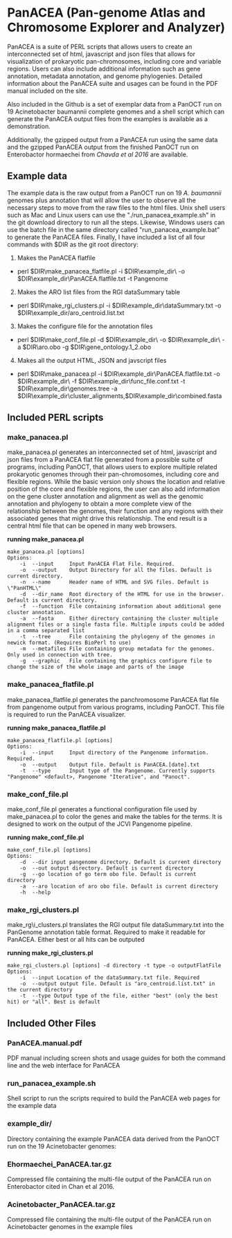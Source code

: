 # PanACEA (Pan-genome Atlas and Chromosome Explorer and Analyzer)
PanACEA is a suite of PERL scripts that allows users to create an interconnected set of 
html, javascript and json files that allows for visualization of prokaryotic pan-chromosomes,
including core and variable regions. Users can also include additional information such as
gene annotation, metadata annotation, and genome phylogenies. Detailed information about the PanACEA
suite and usages can be found in the PDF manual included on the site.
 
Also included in the Github is a set of exemplar data from a PanOCT run on 19 Acinetobacter baumannii complete genomes and a shell script which 
can generate the PanACEA output files from the examples is available as a demonstration. 

Additionally, the gzipped output from a PanACEA run using the same data and the gzipped PanACEA output from the finished 
PanOCT run on Enterobactor hormaechei from *Chavda et al 2016* are available.

## Example data

The example data is the raw output from a PanOCT run on 19 *A. baumannii* genomes plus annotation that will allow the user to observe all the necessary steps to move from the raw files to the html files. Unix shell users such as Mac and Linux users can use the "./run\_panacea\_example.sh" in the git download directory to run all the steps. Likewise, Windows users can use the batch file in the same directory called "run\_panacea\_example.bat" to generate the PanACEA files. Finally, I have included a list of all four commands with $DIR as the git root directory:

1. Makes the PanACEA flatfile
 * perl \$DIR\\make\_panacea\_flatfile.pl -i \$DIR\\example\_dir\\ -o \$DIR\\example\_dir\\PanACEA.flatfile.txt -t Pangenome

2. Makes the ARO list files from the RGI dataSummary table
 * perl \$DIR\make\_rgi\_clusters.pl -i \$DIR\example\_dir\dataSummary.txt -o \$DIR\example\_dir/aro_centroid.list.txt

3. Makes the configure file for the annotation files
 * perl \$DIR\make\_conf\_file.pl -d \$DIR\example\_dir\ -o \$DIR\example\_dir\ -a \$DIR\aro.obo -g \$DIR\gene_ontology.1_2.obo

4. Makes all the output HTML, JSON and javscript files
 * perl \$DIR\make\_panacea.pl -i \$DIR\example\_dir\PanACEA.flatfile.txt -o \$DIR\example\_dir\ -f \$DIR\example\_dir\func\_file.conf.txt -t \$DIR\example\_dir\genomes.tree -a \$DIR\example\_dir\cluster_alignments\,\$DIR\example\_dir\combined.fasta


## Included PERL scripts

### make_panacea.pl
make_panacea.pl generates an interconnected set of html, javascript and json files
from a PanACEA flat file generated from a possible suite of programs, including PanOCT,
that allows users to explore multiple related prokaryotic genomes through their
pan-chromosomes, including core and flexible regions. While the basic version only shows
the location and relative position of the core and flexible regions, the user can also
add information on the gene cluster annotation and alignment as well as the genomic
annotation and phylogeny to obtain a more complete view of the relationship between the
genomes, their function and any regions with their associated genes that might drive
this relationship. The end result is a central html file that can be opened in many web
browsers.

**running make_panacea.pl**

	make_panacea.pl [options]
	Options:
		-i	--input 	Input PanACEA Flat File. Required.
		-o	--output 	Output Directory for all the files. Default is current directory.
		-n	--name		Header name of HTML and SVG files. Default is \"PanHTML\"
		-d	--dir_name	Root directory of the HTML for use in the browser. Default is current directory.
		-f	--function	File containing information about additional gene cluster annotation.
		-a	--fasta		Either directory containing the cluster multiple alignment files or a single fasta file. Multiple inputs could be added in a comma separated list
		-t	--tree		File containing the phylogeny of the genomes in newick format. (Requires BioPerl to use)
		-m	--metafiles	File containing group metadata for the genomes. Only used in connection with tree.
		-g	--graphic	File containing the graphics configure file to change the size of the whole image and parts of the image

### make\_panacea\_flatfile.pl
make\_panacea\_flatfile.pl generates the panchromosome PanACEA flat file from pangenome output 
from  various programs, including PanOCT. This file is required to run the PanACEA 
visualizer.

**running make\_panacea\_flatfile.pl**

	make_panacea_flatfile.pl [options]
	Options:
		-i	--input 	Input directory of the Pangenome information. Required.
		-o	--output 	Output file. Default is PanACEA.[date].txt
		-t	--type		Input type of the Pangenome. Currently supports "Pangenome" <default>, Pangenome "Iterative", and "Panoct".

		
### make\_conf\_file.pl 
make\_conf\_file.pl generates a functional configuration file used by make\_panacea.pl to
color the genes and make the tables for the terms. It is designed to work on the output
of the JCVI Pangenome pipeline.

**running make\_conf\_file.pl**
	
	make_conf_file.pl [options]
	Options:
        -d	--dir input pangenome directory. Default is current directory
		-o	--out output directory. Default is current directory
        -g	--go location of go term obo file. Default is current directory
        -a	--aro location of aro obo file. Default is current directory
        -h 	--help 


### make\_rgi\_clusters.pl 
make\_rg\i_clusters.pl translates the RGI output file dataSummary.txt into the PanGenome annotation
table format. Required to make it readable for PanACEA. Either best or all hits can be outputed

**running make\_rgi\_clusters.pl**
	
	make_rgi_clusters.pl [options] -d directory -t type -o outputFlatFile
	Options:
        -i	--input Location of the dataSummary.txt file. Required
		-o	--output output file. Default is "aro_centroid.list.txt" in the current directory
        -t 	--type Output type of the file, either "best" (only the best hit) or "all". Best is default 

## Included Other Files

### PanACEA.manual.pdf
PDF manual including screen shots and usage guides for both the command line and the web
interface for PanACEA

### run\_panacea\_example.sh
Shell script to run the scripts required to build the PanACEA web pages for the example data

### example\_dir/
Directory containing the example PanACEA data derived from the PanOCT run on the 19 Acinetobacter genomes:


### Ehormaechei\_PanACEA.tar.gz
Compressed file containing the multi-file output of the PanACEA run on Enterobactor cited in Chan et al 2016.

### Acinetobacter\_PanACEA.tar.gz
Compressed file containing the multi-file output of the PanACEA run on Acinetobacter genomes in the example files